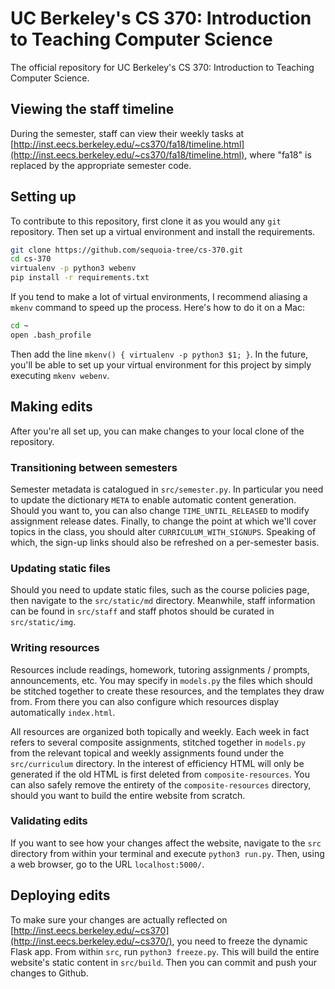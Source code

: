 # UC Berkeley's CS 370: Introduction to Teaching Computer Science

The official repository for UC Berkeley's CS 370: Introduction to Teaching Computer Science.

## Viewing the staff timeline

During the semester, staff can view their weekly tasks at [http://inst.eecs.berkeley.edu/~cs370/fa18/timeline.html](http://inst.eecs.berkeley.edu/~cs370/fa18/timeline.html), where "fa18" is replaced by the appropriate semester code.

## Setting up

To contribute to this repository, first clone it as you would any `git` repository. Then set up a virtual environment and install the requirements.

```bash
git clone https://github.com/sequoia-tree/cs-370.git
cd cs-370
virtualenv -p python3 webenv
pip install -r requirements.txt
```

If you tend to make a lot of virtual environments, I recommend aliasing a `mkenv` command to speed up the process. Here's how to do it on a Mac:

```bash
cd ~
open .bash_profile
```

Then add the line `mkenv() { virtualenv -p python3 $1; }`. In the future, you'll be able to set up your virtual environment for this project by simply executing `mkenv webenv`.

## Making edits

After you're all set up, you can make changes to your local clone of the repository.

### Transitioning between semesters

Semester metadata is catalogued in `src/semester.py`. In particular you need to update the dictionary `META` to enable automatic content generation. Should you want to, you can also change `TIME_UNTIL_RELEASED` to modify assignment release dates. Finally, to change the point at which we'll cover topics in the class, you should alter `CURRICULUM_WITH_SIGNUPS`. Speaking of which, the sign-up links should also be refreshed on a per-semester basis.

### Updating static files

Should you need to update static files, such as the course policies page, then navigate to the `src/static/md` directory. Meanwhile, staff information can be found in `src/staff` and staff photos should be curated in `src/static/img`.

### Writing resources

Resources include readings, homework, tutoring assignments / prompts, announcements, etc. You may specify in `models.py` the files which should be stitched together to create these resources, and the templates they draw from. From there you can also configure which resources display automatically `index.html`.

All resources are organized both topically and weekly. Each week in fact refers to several composite assignments, stitched together in `models.py` from the relevant topical and weekly assignments found under the `src/curriculum` directory. In the interest of efficiency HTML will only be generated if the old HTML is first deleted from `composite-resources`. You can also safely remove the entirety of the `composite-resources` directory, should you want to build the entire website from scratch.

### Validating edits

If you want to see how your changes affect the website, navigate to the `src` directory from within your terminal and execute `python3 run.py`. Then, using a web browser, go to the URL `localhost:5000/`.

## Deploying edits

To make sure your changes are actually reflected on [http://inst.eecs.berkeley.edu/~cs370](http://inst.eecs.berkeley.edu/~cs370/), you need to freeze the dynamic Flask app. From within `src`, run `python3 freeze.py`. This will build the entire website's static content in `src/build`. Then you can commit and push your changes to Github.